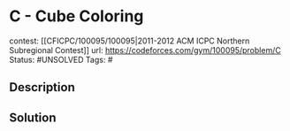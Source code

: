 # C - Cube Coloring

contest: [[CFICPC/100095/100095|2011-2012 ACM ICPC Northern Subregional Contest]]
url: https://codeforces.com/gym/100095/problem/C
Status: #UNSOLVED
Tags: #

## Description

## Solution


